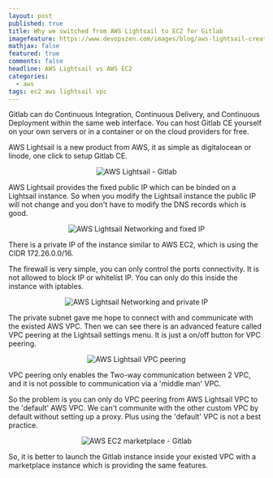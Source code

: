 ```yaml
---
layout: post
published: true
title: Why we switched from AWS Lightsail to EC2 for Gitlab
imagefeature: https://www.devopszen.com/images/blog/aws-lightsail-create-gitlab.png
mathjax: false
featured: true
comments: false
headline: AWS Lightsail vs AWS EC2
categories: 
  - aws
tags: ec2 aws lightsail vpc
---
```


Gitlab can do Continuous Integration, Continuous Delivery, and Continuous Deployment within the same web interface. You can host Gitlab CE yourself on your own servers or in a container or on the cloud providers for free.

AWS Lightsail is a new product from AWS, it as simple as digitalocean or linode, one click to setup Gitlab CE.

<p style="text-align: center;"><img src="https://www.devopszen.com/images/blog/aws-lightsail-create-gitlab.png" alt="AWS Lightsail - Gitlab"/></p>

AWS Lightsail provides the fixed public IP which can be binded on a Lightsail instance. So when you modify the Lightsail instance the public IP will not change and you don't have to modify the DNS records which is good.

<p style="text-align: center;"><img src="https://www.devopszen.com/images/blog/lightsail-fixed-public-ip.png" alt="AWS Lightsail Networking and fixed IP"/></p>

There is a private IP of the instance similar to AWS EC2, which is using the CIDR 172.26.0.0/16.

The firewall is very simple, you can only control the ports connectivity. It is not allowed to block IP or whitelist IP. You can only do this inside the instance with iptables.

<p style="text-align: center;"><img src="https://www.devopszen.com/images/blog/lightsail-private-ip-firewall.png" alt="AWS Lightsail Networking and private IP"/></p>

The private subnet gave me hope to connect with and communicate with the existed AWS VPC. Then we can see there is an advanced feature called VPC peering at the Lightsail settings menu. It is just a on/off button for VPC peering.

<p style="text-align: center;"><img src="https://www.devopszen.com/images/blog/lightsail-vs-ec2-vpc-peering.png" alt="AWS Lightsail VPC peering"/></p>

VPC peering only enables the Two-way communication between 2 VPC, and it is not possible to communication via a 'middle man' VPC.

So the problem is you can only do VPC peering from AWS Lightsail VPC to the 'default' AWS VPC. We can't communite with the other custom VPC by default without setting up a proxy. Plus using the 'default' VPC is not a best practice.

<p style="text-align: center;"><img src="https://www.devopszen.com/images/blog/aws-ec2-gitlab-instance-marketplace.png" alt="AWS EC2 marketplace - Gitlab"/></p>

So, it is better to launch the Gitlab instance inside your existed VPC with a marketplace instance which is providing the same features.

